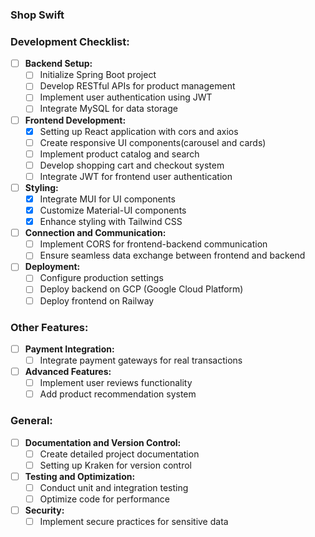 ### Shop Swift

### Development Checklist:

- [ ] **Backend Setup:**
  - [ ] Initialize Spring Boot project
  - [ ] Develop RESTful APIs for product management
  - [ ] Implement user authentication using JWT
  - [ ] Integrate MySQL for data storage

- [ ] **Frontend Development:**
  - [x] Setting up React application with cors and axios
  - [ ] Create responsive UI components(carousel and cards)
  - [ ] Implement product catalog and search
  - [ ] Develop shopping cart and checkout system
  - [ ] Integrate JWT for frontend user authentication

- [ ] **Styling:**
  - [x] Integrate MUI for UI components
  - [x] Customize Material-UI components
  - [x] Enhance styling with Tailwind CSS

- [ ] **Connection and Communication:**
  - [ ] Implement CORS for frontend-backend communication
  - [ ] Ensure seamless data exchange between frontend and backend

- [ ] **Deployment:**
  - [ ] Configure production settings
  - [ ] Deploy backend on GCP (Google Cloud Platform)
  - [ ] Deploy frontend on Railway

### Other Features:

- [ ] **Payment Integration:**
  - [ ] Integrate payment gateways for real transactions

- [ ] **Advanced Features:**
  - [ ] Implement user reviews functionality
  - [ ] Add product recommendation system

### General:

- [ ] **Documentation and Version Control:**
  - [ ] Create detailed project documentation
  - [ ] Setting up Kraken for version control

- [ ] **Testing and Optimization:**
  - [ ] Conduct unit and integration testing
  - [ ] Optimize code for performance

- [ ] **Security:**
  - [ ] Implement secure practices for sensitive data
